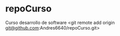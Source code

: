 # repoCurso
Curso desarrollo de software
<git init>
<git remote add origin git@github.com:Andres6640/repoCurso.git>
